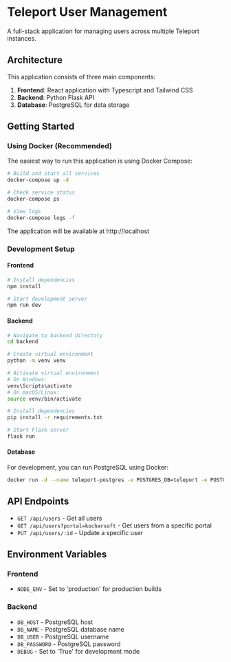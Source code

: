 
# Teleport User Management

A full-stack application for managing users across multiple Teleport instances.

## Architecture

This application consists of three main components:

1. **Frontend**: React application with Typescript and Tailwind CSS
2. **Backend**: Python Flask API
3. **Database**: PostgreSQL for data storage

## Getting Started

### Using Docker (Recommended)

The easiest way to run this application is using Docker Compose:

```bash
# Build and start all services
docker-compose up -d

# Check service status
docker-compose ps

# View logs
docker-compose logs -f
```

The application will be available at http://localhost

### Development Setup

#### Frontend

```bash
# Install dependencies
npm install

# Start development server
npm run dev
```

#### Backend

```bash
# Navigate to backend directory
cd backend

# Create virtual environment
python -m venv venv

# Activate virtual environment
# On Windows:
venv\Scripts\activate
# On macOS/Linux:
source venv/bin/activate

# Install dependencies
pip install -r requirements.txt

# Start Flask server
flask run
```

#### Database

For development, you can run PostgreSQL using Docker:

```bash
docker run -d --name teleport-postgres -e POSTGRES_DB=teleport -e POSTGRES_USER=teleport -e POSTGRES_PASSWORD=teleport123 -p 5432:5432 -v $(pwd)/backend/init.sql:/docker-entrypoint-initdb.d/init.sql postgres:15
```

## API Endpoints

- `GET /api/users` - Get all users
- `GET /api/users?portal=kocharsoft` - Get users from a specific portal
- `PUT /api/users/:id` - Update a specific user

## Environment Variables

### Frontend
- `NODE_ENV` - Set to 'production' for production builds

### Backend
- `DB_HOST` - PostgreSQL host
- `DB_NAME` - PostgreSQL database name
- `DB_USER` - PostgreSQL username
- `DB_PASSWORD` - PostgreSQL password
- `DEBUG` - Set to 'True' for development mode
